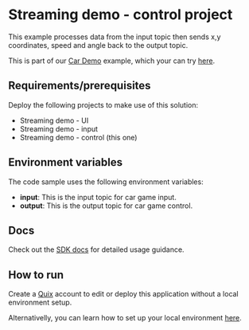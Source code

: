 # Streaming demo - control project

This example processes data from the input topic then sends x,y coordinates, speed and angle back to the output topic.

This is part of our [Car Demo](https://quix.ai/data-stream-processing-example/) example, which your can try [here](https://quix.ai/demos/cardemo/qr).

## Requirements/prerequisites

Deploy the following projects to make use of this solution:
 - Streaming demo - UI
 - Streaming demo - input
 - Streaming demo - control (this one)

## Environment variables

The code sample uses the following environment variables:

- **input**: This is the input topic for car game input.
- **output**: This is the output topic for car game control.

## Docs
Check out the [SDK docs](https://quix.ai/docs/sdk/introduction.html) for detailed usage guidance.


## How to run
Create a [Quix](https://portal.platform.quix.ai/self-sign-up?xlink=github) account to edit or deploy this application without a local environment setup.

Alternativelly, you can learn how to set up your local environment [here](/python/local-development).

